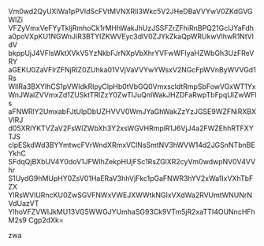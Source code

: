 Vm0wd2QyUXlWa1pPVldScFVtMVNXRll3Wkc5V2JHeDBaVVYwV0ZKdGVGWlZi
VFZyVmxVeFYyTkljRmhoCk1rMHhWakJhUzJSSFZrZFhiRnBPQ21GclJYaFdh
a0poVXpKU1NGWnJiR3BTYlZKWVEyc3dlV0ZJYkZkaQpWRUkwVlhwR1NtVldV
bkppUjJ4VFlsWktXVkV5YzNkbFJrNXpVbXhrYVFwWFIyaHZWbGh3UzFReVRY
aGEKU0ZaVFlrZFNjRlZ0ZUhka01VVjVaVVYwYWsxV2NGcFpWVnByWVVGd1Rs
WllRa3BXYlhCS1pVWldkRlpyClpHb0tVbGQ0VmxscldtRmpSbFowVGxWT1Yx
WnJWalZVVmxZd1ZUSktTRlZzY0ZwTlJuQnlWakJHZDFaRwpTbFpqUlZwWFls
aFNWRlY2UmxabFJtUlpDbUZHVVV0WmJYaGhWakZzYzJGSE9WZFNiRXBXVlRJ
d05XRlYKTVZaV2FsWlZWbXh3Y2xsWGVHRmpiR1J6VjJ4a2FWZEhhRTFXYTJS
clpESkdWd3BYYmtwcFVrWndXRmxVClNsSmtNV3hWVW14d2JGSnNTbnBEYkhC
SFdqQjBXbUV4Y0doV1JFWlhZekpHUjFSc1RsZGlXR2cyVm0wdwpNV0V4VVhr
S1UydG9hMUpHY0ZsV01HaERaV3hhVjFkc1pGaFNWR3hYV2xWa1IxVXhTbFZX
YlRsWVlURncKU0ZwSGVFNWxVWEJXWWtkNGIxVXdWa2RVUmtWNUNrNVdUazVT
YlhoVFZVWlJkMU13VG5WWGJYUmhaSG93Ck9VTm5jR2xaTTI4OUNncHFhM2s9
Cgp2dXk=

zwa